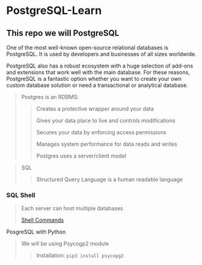 # PostgreSQL-Learn
## This repo we will PostgreSQL
One of the most well-known open-source relational databases is PostgreSQL. It is used by developers and businesses of all sizes worldwide.

PostgreSQL also has a robust ecosystem with a huge selection of add-ons and extensions that work well with the main database. For these reasons, PostgreSQL is a fantastic option whether you want to create your own custom database solution or need a transactional or analytical database.

>Postgres is an RDBMS: 
>>Creates a protective wrapper around your data
>>
>>Gives your data place to live and controls modifications 
>>
>>Secures your data by enforcing access permissions
>> 
>>Manages system performance for data reads and writes
>>
>> Postgres uses a server/client model

> SQL
>> Structured Query Language is a human readable language

### SQL Shell
> Each server can host multiple databases
>
> [Shell Commands](./Shell.md)

PosgreSQL with Python
> We will be using Psycogp2 module 
>> Installation: `pip3 install psycopg2`
